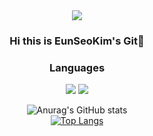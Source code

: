 <div align = "center">
  <img src="https://capsule-render.vercel.app/api?type=waving&color=auto&height=200&section=header&text=EunSeoKim's Git&fontSize=90" />

  ### Hi this is EunSeoKim's Git👋

  ### Languages
  
  <img src="https://img.shields.io/badge/Python-green?style=flat&logo=Python&logoColor=white"/>
  <img src="https://img.shields.io/badge/Java-blue?style=flat&logo=Java&logoColor=white"/>

  
  ![Anurag's GitHub stats](https://github-readme-stats.vercel.app/api?username=daneng4&show_icons=true&theme=tokyonight)
  <br>
  [![Top Langs](https://github-readme-stats.vercel.app/api/top-langs/?username=daneng4)](https://github.com/anuraghazra/github-readme-stats)

</div>
